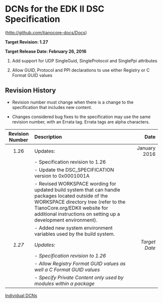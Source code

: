 # DCNs for the EDK II DSC Specification

(http://github.com/tianocore-docs/Docs)

**Target Revision: 1.27**

**Target Release Date: February 26, 2016**

  1. Add support for UDP SingleGuid, SingleProtocol and SinglePpi attributes

  2. Allow GUID, Protocol and PPI declarations to use either Registry or C Format GUID values

## Revision History

* Revision number must change when there is a change to the specification that includes new content.

* Changes considered bug fixes to the specification may use the same revision number, with an Errata tag. Errata tags are alpha characters.

| **Revision Number** |	**Description**	 | **Date** |
| :----: | :----- | -----: |
| 1.26 | Updates: | January 2016 |
|  | - Specification revision to 1.26 | |
|  | - Update the DSC_SPECIFICATION version to 0x0001001A |  |
|  | - Revised WORKSPACE wording for updated build system that can handle packages located outside of the WORKSPACE directory tree (refer to the TianoCore.org/EDKII website for additional instructions on setting up a development environment). |  |
|  | - Added new system environment variables used by the build system. |  |
| *1.27* | *Updates:* | *Target Date* |
|  | *- Specification revision to 1.26* |  |
|  | *- Allow Registry Format GUID values as well a C Format GUID values* |  |
|  | *- Specify Private Content only used by modules within a package* |  |


[Individual DCNs](SUMMARY.md)



